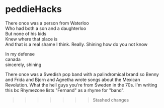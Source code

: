 # peddieHacks
There once was a person from Waterloo\
Who had both a son and a daughterloo\
But none of his kids\
Knew where that place is\
And that is a real shame I think. Really. Shining how do you not know

In my defense\
canada\
sincerely, shining

There once was a Swedish pop band
with a palindromical brand
so Benny and Frida
and Bjorn and Agnetha
wrote songs about the Mexican Revolution. What the hell guys you're from Sweden in the 70s. I'm writing this bc Rhymezone lists "Fernand" as a rhyme for "band".
>>>>>>> Stashed changes
